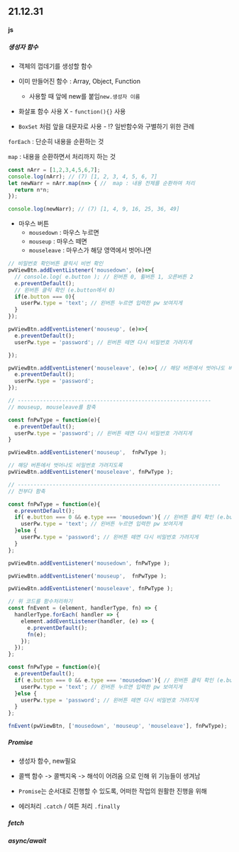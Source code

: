 ## 21.12.31

[실습파일 d_13_class]: ../study_code/b_step_03/html/d_13_class.html



#### js

##### 생성자 함수

- 객체의 껍데기를 생성할 함수

- 이미 만들어진 함수 : Array, Object, Function
  - 사용할 때 앞에 new를 붙임`new.생성자 이름`
- 화살표 함수 사용 X - `function(){}` 사용
- `BoxSet` 처럼 앞을 대문자로 사용 - ⁉ 일반함수와 구별하기 위한 관례



`forEach` : 단순히 내용을 순환하는 것

`map` : 내용을 순환하면서 처리까지 하는 것

```js
const nArr = [1,2,3,4,5,6,7];
console.log(nArr); // (7) [1, 2, 3, 4, 5, 6, 7]
let newNarr = nArr.map(n=> { //  map : 내용 전체를 순환하여 처리 
  return n*n;
});

console.log(newNarr); // (7) [1, 4, 9, 16, 25, 36, 49]
```



- 마우스 버튼
  - `mousedown` : 마우스 누르면
  - `mouseup` : 마우스 떼면
  - `mouseleave` : 마우스가 해당 영역에서 벗어나면

```js
// 비밀번호 확인버튼 클릭시 비번 확인
pwViewBtn.addEventListener('mousedown', (e)=>{
  // console.log( e.button ); // 왼버튼 0, 휠버튼 1, 오른버튼 2
  e.preventDefault();
  // 왼버튼 클릭 확인 (e.button에서 0)
  if(e.button === 0){ 
    userPw.type = 'text'; // 왼버튼 누르면 입력한 pw 보여지게
  }
});

pwViewBtn.addEventListener('mouseup', (e)=>{
  e.preventDefault();
  userPw.type = 'password'; // 왼버튼 떼면 다시 비밀번호 가려지게

});

pwViewBtn.addEventListener('mouseleave', (e)=>{ // 해당 버튼에서 벗어나도 비밀번호 가려지도록
  e.preventDefault();
  userPw.type = 'password'; 
});

// -------------------------------------------------------------
// mouseup, mouseleave를 함축

const fnPwType = function(e){
  e.preventDefault();
  userPw.type = 'password'; // 왼버튼 떼면 다시 비밀번호 가려지게
}

pwViewBtn.addEventListener('mouseup',  fnPwType );

// 해당 버튼에서 벗어나도 비밀번호 가려지도록
pwViewBtn.addEventListener('mouseleave', fnPwType );

// ----------------------------------------------------------------
// 전부다 함축

const fnPwType = function(e){
  e.preventDefault();
  if( e.button === 0 && e.type === 'mousedown'){ // 왼버튼 클릭 확인 (e.button에서 0)
    userPw.type = 'text'; // 왼버튼 누르면 입력한 pw 보여지게
  }else {
    userPw.type = 'password'; // 왼버튼 떼면 다시 비밀번호 가려지게
  }
};

pwViewBtn.addEventListener('mousedown', fnPwType );

pwViewBtn.addEventListener('mouseup',  fnPwType );

pwViewBtn.addEventListener('mouseleave', fnPwType );
```

```js
// 위 코드를 함수처리하기
const fnEvent = (element, handlerType, fn) => {
  handlerType.forEach( handler => {
    element.addEventListener(handler, (e) => {
      e.preventDefault();
      fn(e);
    });
  });
};

const fnPwType = function(e){
  e.preventDefault();
  if( e.button === 0 && e.type === 'mousedown'){ // 왼버튼 클릭 확인 (e.button에서 0)
    userPw.type = 'text'; // 왼버튼 누르면 입력한 pw 보여지게
  }else {
    userPw.type = 'password'; // 왼버튼 떼면 다시 비밀번호 가려지게
  }
};

fnEvent(pwViewBtn, ['mousedown', 'mouseup', 'mouseleave'], fnPwType);
```



##### Promise

- 생성자 함수, new필요

- 콜백 함수 -> 콜백지옥 -> 해석이 어려움 으로 인해 위 기능들이 생겨남

- `Promise`는 순서대로 진행할 수 있도록, 어떠한 작업의 원활한 진행을 위해

- 에러처리 `.catch` / 여튼 처리 `.finally`

  

##### fetch

##### async/await








